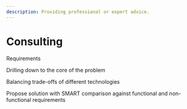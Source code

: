 ```yaml
---
description: Providing professional or expert advice.
---
```


# Consulting

Requirements

Drilling down to the core of the problem

Balancing trade-offs of different technologies

Propose solution with SMART comparison against functional and non-functional requirements 

